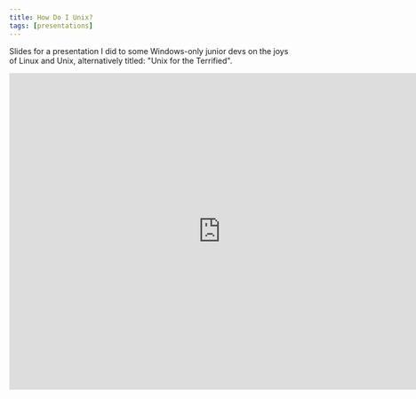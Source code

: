 ```yaml
---
title: How Do I Unix?
tags: [presentations]
---
```


Slides for a presentation I did to some Windows-only junior devs on the joys of Linux
and Unix, alternatively titled: "Unix for the Terrified".

<iframe src="https://www.slideshare.net/deejaygraham/slideshelf" width="760px" height="570px"
  frameborder="0" marginwidth="0" marginheight="0" scrolling="no"
  style="border:none;" allowfullscreen webkitallowfullscreen mozallowfullscreen>
</iframe>
